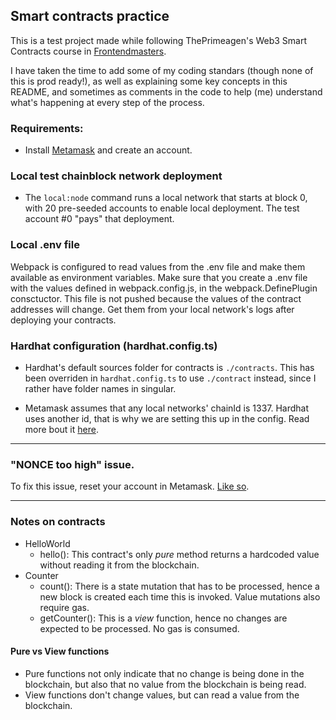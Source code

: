 ## Smart contracts practice

This is a test project made while following ThePrimeagen's Web3 Smart Contracts course in [Frontendmasters](https://frontendmasters.com/courses/web3-smart-contracts/).

I have taken the time to add some of my coding standars (though none of this is prod ready!), as well as explaining some key concepts in this README, and sometimes as comments in the code to help (me) understand what's happening at every step of the process.

### Requirements:

- Install [Metamask](https://metamask.io/) and create an account.

### Local test chainblock network deployment

- The `local:node` command runs a local network that starts at block 0, with 20 pre-seeded accounts to enable local deployment. The test account #0 "pays" that deployment.

### Local .env file

Webpack is configured to read values from the .env file and make them available as environment variables.
Make sure that you create a .env file with the values defined in webpack.config.js, in the webpack.DefinePlugin consctuctor.
This file is not pushed because the values of the contract addresses will change. Get them from your local network's logs after deploying your contracts.

### Hardhat configuration (hardhat.config.ts)

- Hardhat's default sources folder for contracts is `./contracts`. This has been overriden in `hardhat.config.ts` to use `./contract` instead, since I rather have folder names in singular.

- Metamask assumes that any local networks' chainId is 1337. Hardhat uses another id, that is why we are setting this up in the config.
  Read more bout it [here](https://hardhat.org/hardhat-network/docs/metamask-issue).

---

### "NONCE too high" issue.

To fix this issue, reset your account in Metamask. [Like so](https://miro.medium.com/max/596/1*3mQe7MwIJFugo7E7h_F1kg.gif).

---

### Notes on contracts

- HelloWorld
  - hello(): This contract's only _pure_ method returns a hardcoded value without reading it from the blockchain.
- Counter
  - count(): There is a state mutation that has to be processed, hence a new block is created each time this is invoked. Value mutations also require gas.
  - getCounter(): This is a _view_ function, hence no changes are expected to be processed. No gas is consumed.

#### Pure vs View functions

- Pure functions not only indicate that no change is being done in the blockchain, but also that no value from the blockchain is being read.
- View functions don't change values, but can read a value from the blockchain.
